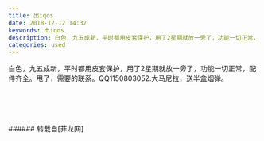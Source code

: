```yaml
---
title: 出iqos
date: 2018-12-12 14:32
keywords: 出iqos
description: 白色，九五成新，平时都用皮套保护，用了2星期就放一旁了，功能一切正常，配件齐全。甩了，需要的联系。QQ1150803052.大马尼拉，送半盒烟弹。
categories: used
---
```

<td class="t_f" id="postmessage_2455653">

白色，九五成新，平时都用皮套保护，用了2星期就放一旁了，功能一切正常，配件齐全。甩了，需要的联系。QQ1150803052.大马尼拉，送半盒烟弹。<br/>
<img alt="" border="0" class="zoom" data-cf-modified-867abd154e3ee417d780842a-="" file="http://www.flw.ph/data/appbyme/upload/image/201812/12/kLUBUvkCbdHv.jpg" id="aimg_lmVVc" lazyloadthumb="1" onclick="" onmouseover="" src="http://www.flw.ph/data/appbyme/upload/image/201812/12/kLUBUvkCbdHv.jpg"/><br/>
<br/>
<img alt="" border="0" class="zoom" data-cf-modified-867abd154e3ee417d780842a-="" file="http://www.flw.ph/data/appbyme/upload/image/201812/12/zTO9L6mhisVo.jpg" id="aimg_Z6nv0" lazyloadthumb="1" onclick="" onmouseover="" src="http://www.flw.ph/data/appbyme/upload/image/201812/12/zTO9L6mhisVo.jpg"/><br/>
<br/>
<img alt="" border="0" class="zoom" data-cf-modified-867abd154e3ee417d780842a-="" file="http://www.flw.ph/data/appbyme/upload/image/201812/12/lQd963mQbdhI.jpg" id="aimg_fidrT" lazyloadthumb="1" onclick="" onmouseover="" src="http://www.flw.ph/data/appbyme/upload/image/201812/12/lQd963mQbdhI.jpg"/><br/>
<br/>
<img alt="" border="0" class="zoom" data-cf-modified-867abd154e3ee417d780842a-="" file="http://www.flw.ph/data/appbyme/upload/image/201812/12/P17evfRBelpJ.jpg" id="aimg_PS1Ek" lazyloadthumb="1" onclick="" onmouseover="" src="http://www.flw.ph/data/appbyme/upload/image/201812/12/P17evfRBelpJ.jpg"/><br/>
<br/>
</td>
###### 转载自[菲龙网]